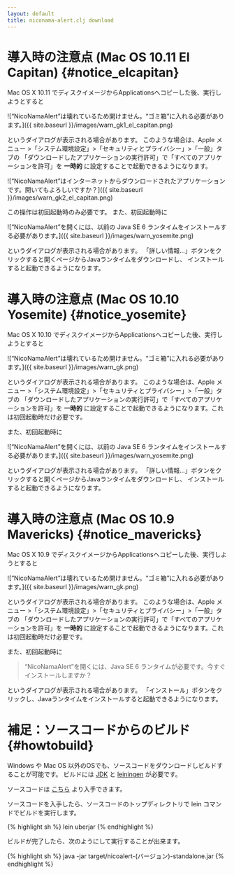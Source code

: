 ```yaml
---
layout: default
title: niconama-alert.clj download
---
```


導入時の注意点 (Mac OS 10.11 El Capitan) {#notice_elcapitan}
===============================================

Mac OS X 10.11 でディスクイメージからApplicationsへコピーした後、実行しようとすると

![“NicoNamaAlert”は壊れているため開けません。“ゴミ箱”に入れる必要があります。]({{ site.baseurl }}/images/warn_gk1_el_capitan.png)

というダイアログが表示される場合があります。
このような場合は、Apple メニュー >「システム環境設定」>「セキュリティとプライバシー」>「一般」タブの
「ダウンロードしたアプリケーションの実行許可」で「すべてのアプリケーションを許可」を
__一時的__ に設定することで起動できるようになります。

![“NicoNamaAlert”はインターネットからダウンロードされたアプリケーションです。開いてもよろしいですか？]({{ site.baseurl }}/images/warn_gk2_el_capitan.png)


この操作は初回起動時のみ必要です。
また、初回起動時に
 
![“NicoNamaAlert”を開くには、以前の Java SE 6 ランタイムをインストールする必要があります。]({{ site.baseurl }}/images/warn_yosemite.png)

というダイアログが表示される場合があります。
「詳しい情報...」ボタンをクリックすると開くページからJavaランタイムをダウンロードし、
インストールすると起動できるようになります。


導入時の注意点 (Mac OS 10.10 Yosemite) {#notice_yosemite}
===============================================

Mac OS X 10.10 でディスクイメージからApplicationsへコピーした後、実行しようとすると

![“NicoNamaAlert”は壊れているため開けません。“ゴミ箱”に入れる必要があります。]({{ site.baseurl }}/images/warn_gk.png)

というダイアログが表示される場合があります。
このような場合は、Apple メニュー >「システム環境設定」>「セキュリティとプライバシー」>「一般」タブの
「ダウンロードしたアプリケーションの実行許可」で「すべてのアプリケーションを許可」を
__一時的__ に設定することで起動できるようになります。これは初回起動時だけ必要です。

また、初回起動時に
 
![“NicoNamaAlert”を開くには、以前の Java SE 6 ランタイムをインストールする必要があります。]({{ site.baseurl }}/images/warn_yosemite.png)

というダイアログが表示される場合があります。
「詳しい情報...」ボタンをクリックすると開くページからJavaランタイムをダウンロードし、
インストールすると起動できるようになります。


導入時の注意点 (Mac OS 10.9 Mavericks) {#notice_mavericks}
================================================

Mac OS X 10.9 でディスクイメージからApplicationsへコピーした後、実行しようとすると

![“NicoNamaAlert”は壊れているため開けません。“ゴミ箱”に入れる必要があります。]({{ site.baseurl }}/images/warn_gk.png)

というダイアログが表示される場合があります。
このような場合は、Apple メニュー >「システム環境設定」>「セキュリティとプライバシー」>「一般」タブの
「ダウンロードしたアプリケーションの実行許可」で「すべてのアプリケーションを許可」を
__一時的__ に設定することで起動できるようになります。これは初回起動時だけ必要です。

また、初回起動時に

> “NicoNamaAlert”を開くには、Java SE 6 ランタイムが必要です。今すぐインストールしますか？

というダイアログが表示される場合があります。
「インストール」ボタンをクリックし、Javaランタイムをインストールすると起動できるようになります。


補足：ソースコードからのビルド {#howtobuild}
======================================

Windows や Mac OS 以外のOSでも、ソースコードをダウンロードしビルドすることが可能です。
ビルドには [JDK](http://www.oracle.com/technetwork/java/javase/downloads/index.html) と
[leiningen](http://leiningen.org/) が必要です。

ソースコードは [こちら](https://github.com/sgr/niconama-alert) より入手できます。

ソースコードを入手したら、ソースコードのトップディレクトリで lein コマンドでビルドを実行します。

{% highlight sh %}
lein uberjar
{% endhighlight %}

ビルドが完了したら、次のようにして実行することが出来ます。

{% highlight sh %}
java -jar target/nicoalert-(バージョン)-standalone.jar
{% endhighlight %}
